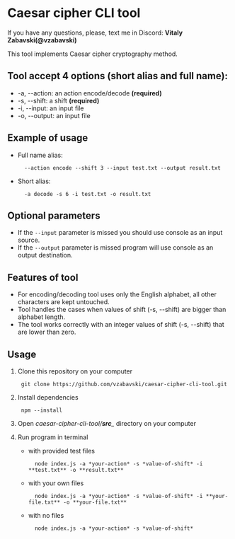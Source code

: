# Caesar cipher CLI tool

If you have any questions, please, text me in Discord: __Vitaly Zabavski(@vzabavski)__

This tool implements Caesar cipher cryptography method.

## Tool accept 4 options (short alias and full name):
* -a, --action: an action encode/decode **(required)**
* -s, --shift: a shift **(required)**
* -i, --input: an input file
* -o, --output: an input file

## Example of usage
* Full name alias:

        --action encode --shift 3 --input test.txt --output result.txt
* Short alias:

        -a decode -s 6 -i test.txt -o result.txt

## Optional parameters
* If the ` --input ` parameter is missed you should use console as an input source.
* If the ` --output ` parameter is missed program will use console as an output destination.

## Features of tool
* For encoding/decoding tool uses only the English alphabet, all other characters are kept untouched.
* Tool handles the cases when values of shift (-s, --shift) are bigger than alphabet length.
* The tool works correctly with an integer values of shift (-s, --shift) that are lower than zero.


## Usage
1. Clone this repository on your computer
    
        git clone https://github.com/vzabavski/caesar-cipher-cli-tool.git
2. Install dependencies

        npm --install
3. Open *caesar-cipher-cli-tool/__src___* directory on your computer
4. Run program in terminal
    * with provided test files

            node index.js -a *your-action* -s *value-of-shift* -i **test.txt** -o **result.txt**
    * with your own files

            node index.js -a *your-action* -s *value-of-shift* -i **your-file.txt** -o **your-file.txt**
    * with no files

            node index.js -a *your-action* -s *value-of-shift*
